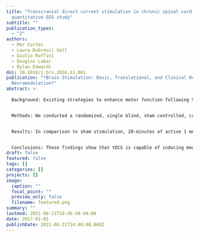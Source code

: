 ```yaml
---
title: "Transcranial direct current stimulation in chronic spinal cord injury:
  quantitative EEG study"
subtitle: ""
publication_types:
  - "2"
authors:
  - Mar Cortes
  - Laura Dubreuil Vall
  - Giulio Ruffini
  - Douglas Labar
  - Dylan Edwards
doi: 10.1016/j.brs.2016.11.061
publication: "*Brain Stimulation: Basic, Translational, and Clinical Research in
  Neuromodulation*"
abstract: >-
  
  Background: Existing strategies to enhance motor function following Spinal Cord Injury (SCI) are suboptimal leaving patients with considerable disability. Available evidence suggests that transcranial direct current stimulation (tDCS) is a promising method to improve motor dysfunction. How tDCS affects resting brain activity monitored by EEG is little explored.


  Methods: We conducted a randomized, single blind, sham controlled, cross-over study in seven chronic SCI subjects with cervical lesions. We investigated the effects of 20-minute anodal tDCS applied over the left primary motor cortex (M1) on electroencephalography (EEG) power spectrum density, coherence and frequency band power. Subjects were randomized to receive either 1 mA or sham stimulation. The EEG data acquisition pre and post stimulation comprised 5-minute takes of 24 bit, 500 S/s 8-channel EEG using StarStim Ag/AgCl EEG electrodes (at F3, F4, Cz, C4, P3 and P4; and Pi Ag/AgCl electrodes at C3, anode, AF8, return).


  Results: In comparison to sham stimulation, 20-minutes of active 1 mA tDCS induced a pattern of faster activity around the anodal stimulating electrode, and slowing activity near the return electrode in the frequency (full band) and mean power domain (gamma band). In addition, tDCS increased coherence in the fastest bands (gamma, beta 2) and decreased coherence in slower frequency bands (theta, SMR), with no relation with brain topography or the stimulation electrode polarity. 


  Conclusions: These findings show that tDCS is capable of inducing modulation of ongoing oscillatory brain rhythms captured by EEG, in spinal cord injury patients. The combined use of EEG and tDCS sets the stage for optimizing tDCS protocols targeting motor cortex and may have application in treatment of motor dysfunction and chronic pain.
draft: false
featured: false
tags: []
categories: []
projects: []
image:
  caption: ""
  focal_point: ""
  preview_only: false
  filename: featured.png
summary: ""
lastmod: 2021-08-21T10:45:58-04:00
date: 2017-01-01
publishDate: 2021-08-21T14:46:08.668Z
---
```

